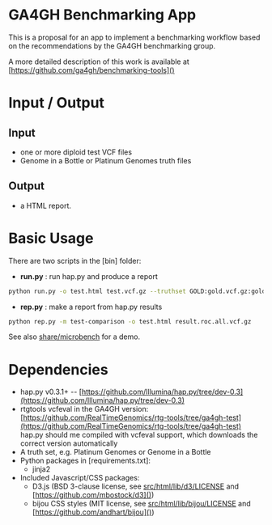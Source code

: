 # GA4GH Benchmarking App

This is a proposal for an app to implement a benchmarking workflow based on the recommendations by the
GA4GH benchmarking group.

A more detailed description of this work is available at [https://github.com/ga4gh/benchmarking-tools]()

# Input / Output

## Input

* one or more diploid test VCF files
* Genome in a Bottle or Platinum Genomes truth files

## Output

* a HTML report.

# Basic Usage

There are two scripts in the [bin] folder:

* **run.py** : run hap.py and produce a report

```bash
python run.py -o test.html test.vcf.gz --truthset GOLD:gold.vcf.gz:gold.bed.gz
```

* **rep.py** : make a report from hap.py results

```bash
python rep.py -m test-comparison -o test.html result.roc.all.vcf.gz
```

See also [share/microbench](share/microbench) for a demo.

# Dependencies

* hap.py v0.3.1+ -- [https://github.com/Illumina/hap.py/tree/dev-0.3](https://github.com/Illumina/hap.py/tree/dev-0.3)
* rtgtools vcfeval in the GA4GH version: [https://github.com/RealTimeGenomics/rtg-tools/tree/ga4gh-test](https://github.com/RealTimeGenomics/rtg-tools/tree/ga4gh-test)
  hap.py should me compiled with vcfeval support, which downloads the correct version automatically
* A truth set, e.g. Platinum Genomes or Genome in a Bottle
* Python packages in [requirements.txt]:
    - jinja2
* Included Javascript/CSS packages:
    - D3.js (BSD 3-clause license, see [src/html/lib/d3/LICENSE]() and [https://github.com/mbostock/d3]())
    - bijou CSS styles (MIT license, see [src/html/lib/bijou/LICENSE]() and [https://github.com/andhart/bijou]())
